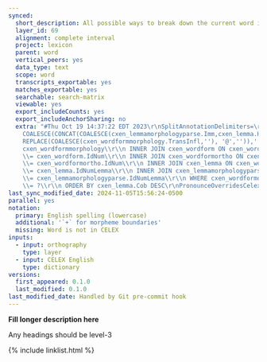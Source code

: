 ```yaml
---
synced:
  short_description: All possible ways to break down the current word into morphemes
  layer_id: 69
  alignment: complete interval
  project: lexicon
  parent: word
  vertical_peers: yes
  data_type: text
  scope: word
  transcripts_exportable: yes
  matches_exportable: yes
  searchable: search-matrix
  viewable: yes
  export_includeCounts: yes
  export_includeAnchorSharing: no
  extra: "#Thu Oct 19 14:37:22 EDT 2023\r\nSplitAnnotationDelimiters=\r\nLanguage=en.*\r\nGenerateSegments=false\r\nSql=SELECT\\r\\n
    COALESCE(CONCAT(COALESCE(cxen_lemmamorphologyparse.Imm,cxen_lemma.HeadDia,''),\\r\\n
    REPLACE(COALESCE(cxen_wordformmorphology.TransInfl,''), '@','')),'')\\r\\n FROM
    cxen_wordformmorphology\\r\\n INNER JOIN cxen_wordform ON cxen_wordformmorphology.IdNum
    \\= cxen_wordform.IdNum\\r\\n INNER JOIN cxen_wordformortho ON cxen_wordformmorphology.IdNum
    \\= cxen_wordformortho.IdNum\\r\\n INNER JOIN cxen_lemma ON cxen_wordform.IdNumLemma
    \\= cxen_lemma.IdNumLemma\\r\\n INNER JOIN cxen_lemmamorphologyparse ON cxen_wordform.IdNumLemma
    \\= cxen_lemmamorphologyparse.IdNumLemma\\r\\n WHERE cxen_wordformortho.WordDia
    \\= ?\\r\\n ORDER BY cxen_lemma.Cob DESC\r\nPronounceOverridesCelex=false\r\nLayerId=2\r\n"
last_sync_modified_date: 2024-11-05T15:56:24-0500
parallel: yes
notation:
  primary: English spelling (lowercase)
  additional: '`+` for morpheme boundaries'
  missing: Word is not in CELEX
inputs:
  - input: orthography
    type: layer
  - input: CELEX English
    type: dictionary
versions:
  first_appeared: 0.1.0
  last_modified: 0.1.0
last_modified_date: Handled by Git pre-commit hook
---
```


**Fill longer description here**

Any headings should be level-3


{% include linklist.html %}

